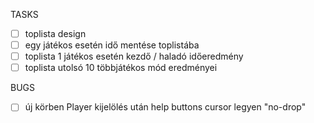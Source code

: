 TASKS

- [ ] toplista design
- [ ] egy játékos esetén idő mentése toplistába
- [ ] toplista 1 játékos esetén kezdő / haladó időeredmény
- [ ] toplista utolsó 10 többjátékos mód eredményei

BUGS

- [ ] új körben Player kijelölés után help buttons cursor legyen "no-drop"
